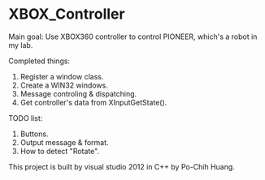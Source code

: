 # XBOX_Controller

Main goal: Use XBOX360 controller to control PIONEER, which's a robot in my lab.

Completed things:
  1. Register a window class.
  2. Create a WIN32 windows.
  3. Message controling & dispatching.
  4. Get controller's data from XInputGetState().

TODO list:
  1. Buttons.
  2. Output message & format.
  3. How to detect "Rotate".

This project is built by visual studio 2012 in C++ by Po-Chih Huang.
